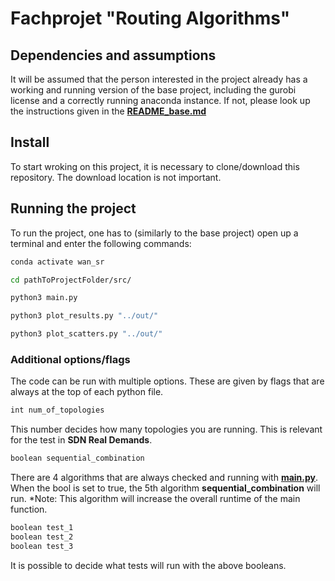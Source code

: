 # Fachprojet "Routing Algorithms"

## Dependencies and assumptions
It will be assumed that the person interested in the project already has a working and running version of the base project, including the gurobi license and a correctly running anaconda instance. 
If not, please look up the instructions given in the **[README_base.md](README_base.md)**

## Install
To start wroking on this project, it is necessary to clone/download this repository.
The download location is not important.

## Running the project
To run the project, one has to (similarly to the base project) open up a terminal and enter the following commands:

```bash
conda activate wan_sr
```
```bash
cd pathToProjectFolder/src/
```
```bash
python3 main.py
```
```bash
python3 plot_results.py "../out/"
```
```bash
python3 plot_scatters.py "../out/"
```

### Additional options/flags
The code can be run with multiple options.
These are given by flags that are always at the top of each python file.

```bash
int num_of_topologies
```
This number decides how many topologies you are running. This is relevant for the test in **SDN Real  Demands**.
```bash
boolean sequential_combination
```
There are 4 algorithms that are always checked and running with **[main.py](main.py)**. When the bool is set to true, the 5th algorithm **sequential_combination** will run.
*Note: This algorithm will increase the overall runtime of the main function.
```bash
boolean test_1
boolean test_2
boolean test_3
```
It is possible to decide what tests will run with the above booleans.